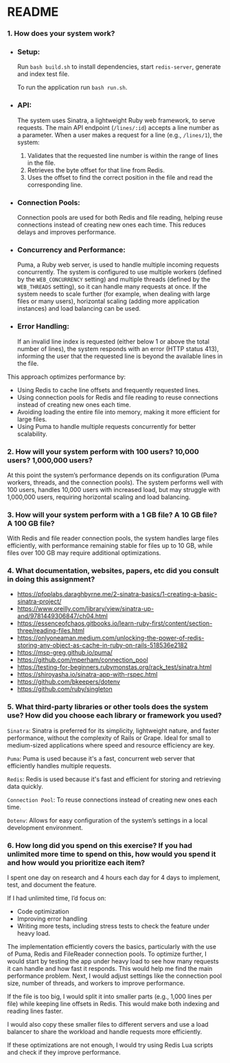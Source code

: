 # README
### 1. How does your system work?

- ### Setup:
  Run `bash build.sh` to install dependencies, start `redis-server`, generate and index test file.
  
  To run the application run `bash run.sh`.

- ### API:
  The system uses Sinatra, a lightweight Ruby web framework, to serve requests. The main API endpoint (`/lines/:id`) accepts a line number as a parameter. When a user makes a request for a line (e.g., `/lines/1`), the system:
  1. Validates that the requested line number is within the range of lines in the file.
  2. Retrieves the byte offset for that line from Redis.
  3. Uses the offset to find the correct position in the file and read the corresponding line.
  
- ### Connection Pools:
  Connection pools are used for both Redis and file reading, helping reuse connections instead of creating new ones each time. This reduces delays and improves performance.

- ### Concurrency and Performance:
  Puma, a Ruby web server, is used to handle multiple incoming requests concurrently. The system is configured to use multiple workers (defined by the `WEB_CONCURRENCY` setting) and multiple threads (defined by the `WEB_THREADS` setting), so it can handle many requests at once.
  If the system needs to scale further (for example, when dealing with large files or many users), horizontal scaling (adding more application instances) and load balancing can be used.

- ### Error Handling:
  If an invalid line index is requested (either below 1 or above the total number of lines), the system responds with an error (HTTP status 413), informing the user that the requested line is beyond the available lines in the file.


This approach optimizes performance by:
- Using Redis to cache line offsets and frequently requested lines.
- Using connection pools for Redis and file reading to reuse connections instead of creating new ones each time.
- Avoiding loading the entire file into memory, making it more efficient for large files.
- Using Puma to handle multiple requests concurrently for better scalability.

### 2. How will your system perform with 100 users? 10,000 users? 1,000,000 users?
At this point the system’s performance depends on its configuration (Puma workers, threads, and the connection pools).
The system performs well with 100 users, handles 10,000 users with increased load, but may struggle with 1,000,000 users, requiring horizontal scaling and load balancing.

### 3. How will your system perform with a 1 GB file? A 10 GB file? A 100 GB file?
With Redis and file reader connection pools, the system handles large files efficiently, with performance remaining stable for files up to 10 GB, while files over 100 GB may require additional optimizations.

### 4. What documentation, websites, papers, etc did you consult in doing this assignment?
- https://pfoplabs.daraghbyrne.me/2-sinatra-basics/1-creating-a-basic-sinatra-project/
- https://www.oreilly.com/library/view/sinatra-up-and/9781449306847/ch04.html
- https://essenceofchaos.gitbooks.io/learn-ruby-first/content/section-three/reading-files.html
- https://onlyoneaman.medium.com/unlocking-the-power-of-redis-storing-any-object-as-cache-in-ruby-on-rails-518536e2182
- https://msp-greg.github.io/puma/
- https://github.com/mperham/connection_pool
- https://testing-for-beginners.rubymonstas.org/rack_test/sinatra.html
- https://shiroyasha.io/sinatra-app-with-rspec.html
- https://github.com/bkeepers/dotenv
- https://github.com/ruby/singleton

### 5. What third-party libraries or other tools does the system use? How did you choose each library or framework you used?
`Sinatra`: Sinatra is preferred for its simplicity, lightweight nature, and faster performance, without the complexity of Rails or Grape. Ideal for small to medium-sized applications where speed and resource efficiency are key.

`Puma`: Puma is used because it's a fast, concurrent web server that efficiently handles multiple requests.

`Redis`: Redis is used because it's fast and efficient for storing and retrieving data quickly.

`Connection Pool`: To reuse connections instead of creating new ones each time.

`Dotenv`: Allows for easy configuration of the system’s settings in a local development environment.

### 6. How long did you spend on this exercise? If you had unlimited more time to spend on this, how would you spend it and how would you prioritize each item?

I spent one day on research and 4 hours each day for 4 days to implement, test, and document the feature.

If I had unlimited time, I’d focus on:
- Code optimization
- Improving error handling
- Writing more tests, including stress tests to check the feature under heavy load.


The implementation efficiently covers the basics, particularly with the use of Puma, Redis and FileReader connection pools. To optimize further, I would start by testing the app under heavy load to see how many requests it can handle and how fast it responds. This would help me find the main performance problem.
Next, I would adjust settings like the connection pool size, number of threads, and workers to improve performance.

If the file is too big, I would split it into smaller parts (e.g., 1,000 lines per file) while keeping line offsets in Redis. This would make both indexing and reading lines faster.

I would also copy these smaller files to different servers and use a load balancer to share the workload and handle requests more efficiently.

If these optimizations are not enough, I would try using Redis Lua scripts and check if they improve performance.
